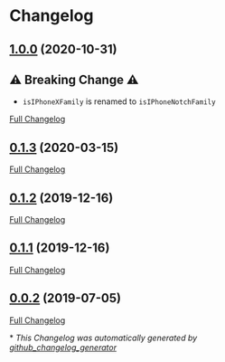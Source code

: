 # Changelog

## [1.0.0](https://github.com/WrathChaos/react-native-helpers/tree/1.0.0) (2020-10-31)

## ⚠️ Breaking Change ⚠️

- `isIPhoneXFamily` is renamed to `isIPhoneNotchFamily`

[Full Changelog](https://github.com/WrathChaos/react-native-helpers/compare/0.1.3...1.0.0)

## [0.1.3](https://github.com/WrathChaos/react-native-helpers/tree/0.1.3) (2020-03-15)

[Full Changelog](https://github.com/WrathChaos/react-native-helpers/compare/0.1.2...0.1.3)

## [0.1.2](https://github.com/WrathChaos/react-native-helpers/tree/0.1.2) (2019-12-16)

[Full Changelog](https://github.com/WrathChaos/react-native-helpers/compare/0.1.1...0.1.2)

## [0.1.1](https://github.com/WrathChaos/react-native-helpers/tree/0.1.1) (2019-12-16)

[Full Changelog](https://github.com/WrathChaos/react-native-helpers/compare/0.0.2...0.1.1)

## [0.0.2](https://github.com/WrathChaos/react-native-helpers/tree/0.0.2) (2019-07-05)

[Full Changelog](https://github.com/WrathChaos/react-native-helpers/compare/0ec4a22f68b857dfbd311d9b9dd1f9e3926bd1c3...0.0.2)

\* _This Changelog was automatically generated by [github_changelog_generator](https://github.com/github-changelog-generator/github-changelog-generator)_
